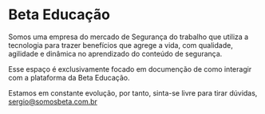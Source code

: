 # Beta Educação

Somos uma empresa do mercado de Segurança do trabalho que utiliza a tecnologia para trazer benefícios que agrege a vida, com qualidade, agilidade e dinâmica no aprendizado do conteúdo de segurança.

Esse espaço é exclusivamente focado em documenção de como interagir com a plataforma da Beta Educação.

Estamos em constante evolução, por tanto, sinta-se livre para tirar dúvidas, sergio@somosbeta.com.br
